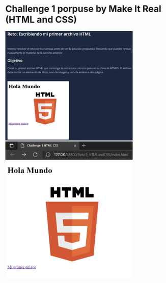 # Challenge 1 porpuse by Make It Real (HTML and CSS)

<img src="./figuresReadme/challeng_1_make_it_real.png" width="400"/>

<img src="./figuresReadme/challenge_1_result_make_it_real.png" width="400"/>

